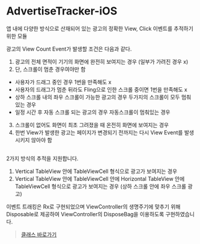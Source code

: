 # AdvertiseTracker-iOS

앱 내에 다양한 방식으로 산재되어 있는 광고의 정확한 View, Click 이벤트를 추적하기 위한 모듈

광고의 View Count Event가 발생할 조건은 다음과 같다.
1. 광고의 전체 면적이 기기의 화면에 완전히 보여지는 경우 (일부가 가려진 경우 x)
2. 단, 스크롤이 멈춘 경우여야만 함
- 사용자가 드래그 중인 경우 1번을 만족해도 x
- 사용자의 드래그가 멈춘 뒤라도 Fling으로 인한 스크롤 중이면 1번을 만족해도 x
- 상하 스크롤 내의 좌우 스크롤이 가능한 광고의 경우 두가지의 스크롤이 모두 멈춰있는 경우
- 일정 시간 후 자동 스크롤 되는 광고의 경우 자동스크롤이 멈춰있는 경우
3. 스크롤이 없어도 화면이 최초 그려졌을 때 온전히 화면에 보여지는 경우
4. 한번 View가 발생한 광고는 페이지가 변경되기 전까지는 다시 View Event를 발생시키지 않아야 함

##

2가지 방식의 추적을 지원합니다.
1. Vertical TableView 안에 TableViewCell 형식으로 광고가 보여지는 경우
2. Vertical TableView 안에 TableViewCell 안에 Horizontal TableView 안에 TableViewCell 형식으로 광고가 보여지는 경우 (상하 스크롤 안에 좌우 스크롤 광고)

이벤트 트래킹은 Rx로 구현되었으며 ViewController의 생명주기에 맞추기 위해 Disposable로 제공하여 ViewController의 DisposeBag을 이용하도록 구현하였습니다.

> [클래스 바로가기](https://github.com/magewr/AdvertiseTracker-iOS/blob/main/Advertise-iOS/Advertise-iOS/AdvertiseTracker/AdvertiseTracker.swift)
